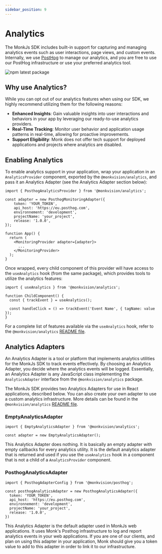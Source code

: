```yaml
---
sidebar_position: 9
---
```


# Analytics
The MonkJs SDK includes built-in support for capturing and managing analytics events such as user interactions, page views, and custom events.
Internally, we use [PostHog](https://posthog.com) to manage our analytics, and you are free to use our PostHog infrastructure
or use your preferred analytics tool.

![npm latest package](https://img.shields.io/npm/v/@monkvision/analytics/latest.svg)

## Why use Analytics?
While you can opt out of our analytics features when using our SDK, we highly recommend utilizing them for the following reasons:

- **Enhanced Insights**: Gain valuable insights into user interactions and behaviors in your app by leveraging our ready-to-use analytics providers.
- **Real-Time Tracking**: Monitor user behavior and application usage patterns in real-time, allowing for proactive improvements.
- **Support Eligibility**: Monk does not offer tech support for deployed applications and projects where analytics are disabled.


## Enabling Analytics
To enable analytics support in your application, wrap your application in an `AnalyticsProvider` component,
exported by the `@monkvision/analytics`, and pass it an Analytics Adapter (see the Analytics Adapter section below):

```tsx
import { PosthogAnalyticsProvider } from '@monkvision/analytics';

const adapter = new PosthogMonitoringAdapter({
    token: 'YOUR_TOKEN',
    api_host: 'https://eu.posthog.com',
    environnement: 'development',
    projectName: 'your_project',
    release: '1.0.0',
});

function App() {
  return (
    <MonitoringProvider adapter={adapter}>
      ...
    </MonitoringProvider>
  );
}
```

Once wrapped, every child component of this provider will have access to the `useAnalytics` hook (from the same package),
which provides tools to utilize the analytics features:

```tsx
import { useAnalytics } from '@monkvision/analytics';

function ChildComponent() {
  const { trackEvent } = useAnalytics();

  const handleClick = () => trackEvent('Event Name', { tagName: value });
}
```
For a complete list of features available via the `useAnalytics` hook, refer to the `@monkvision/analytics`
[README file](https://github.com/monkvision/monkjs/blob/main/packages/analytics/README.md).


## Analytics Adapters
An Analytics Adapter is a tool or platform that implements analytics utilities for the MonkJs SDK to track events effectively.
By choosing an Analytics Adapter, you decide where the analytics events will be logged. Essentially, an Analytics Adapter
is any JavaScript class implementing the `AnalyticsAdapter` interface from the `@monkvision/analytics` package.

The MonkJs SDK provides two Analytics Adapters for use in React applications, described below. You can also create your
own adapter to use a custom analytics infrastructure. More details can be found in the `@monkvision/analytics`
[README file](https://github.com/monkvision/monkjs/blob/main/packages/analytics/README.md).

### EmptyAnalyticsAdapter
```tsx
import { EmptyAnalyticsAdapter } from '@monkvision/analytics';

const adapter = new EmptyAnalyticsAdapter();
```
This Analytics Adapter does nothing. It is basically an empty adapter with empty callbacks for every analytics
utility. It is the default analytics adapter that is returned and used if you use the `useAnalytics` hook in a
component that is not a child of a `AnalyticsProvider` component.

### PosthogAnalyticsAdapter
```tsx
import { PosthogAdapterConfig } from '@monkvision/posthog';

const posthogAnalyticsAdapter = new PosthogAnalyticsAdapter({
  token: 'YOUR_TOKEN',
  api_host: 'https://eu.posthog.com',
  environnement: 'development',
  projectName: 'your_project',
  release: '1.0.0',
})
```
This Analytics Adapter is the default adapter used in MonkJs web applications. It uses Monk's Posthog infrastructure to
log and report analytics events in your web applications. If you are one of our clients, and plan on using this adapter in
your application, Monk should give you a token value to add to this adapter in order to link it to our
infrastructure.

